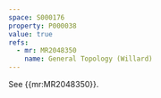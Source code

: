 ```yaml
---
space: S000176
property: P000038
value: true
refs:
  - mr: MR2048350
    name: General Topology (Willard)
---
```


See {{mr:MR2048350}}.
